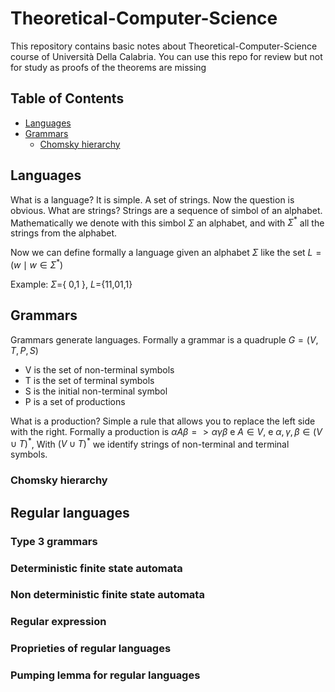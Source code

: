 # Theoretical-Computer-Science
This repository contains basic notes about Theoretical-Computer-Science course of Università Della Calabria. You can use this repo for review but not for study as proofs of the theorems are missing

## Table of Contents
- [Languages](#languages)
- [Grammars](#grammars)
  + [Chomsky hierarchy](#chomsky-hierarchy)

## Languages
What is a language? It is simple. A set of strings. Now the question is obvious. What are strings? Strings are a sequence of simbol of an alphabet. Mathematically we denote with this simbol $\Sigma$ an alphabet, and with $\Sigma^*$ all the strings from the alphabet. </br>

Now we can define formally a language given an alphabet $\Sigma$ like the set $L= ( w \mid  w \in  \Sigma ^* )$ </br>

Example: $\Sigma =${ 0,1 }, $L=${11,01,1}

## Grammars
Grammars generate languages. Formally a grammar is a quadruple $G = (V,T,P,S)$
- V is the set of non-terminal symbols
- T is the set of terminal symbols
- S is the initial non-terminal symbol
- P is a set of productions

What is a production? Simple a rule that allows you to replace the left side with the right. 
Formally a production is $\alpha A \beta => \alpha \gamma \beta$ e $A \in V$, e 
$`\alpha , \gamma , \beta \in (V \cup T )^*`$, With $(V \cup T )^*$ we identify strings of non-terminal and terminal symbols.

### Chomsky hierarchy

## Regular languages
### Type 3 grammars
### Deterministic finite state automata
### Non deterministic finite state automata
### Regular expression
### Proprieties of regular languages
### Pumping lemma for regular languages
